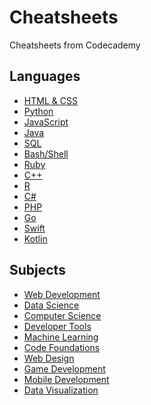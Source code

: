 # Cheatsheets
Cheatsheets from Codecademy
## Languages
* [HTML & CSS](HTML%20&%20CSS/TOPICS.md)
* [Python](Python/Python.md)
* [JavaScript](JavaScript/JavaScript.md)
* [Java](Java/Java.md)
* [SQL](SQL/SQL.md)
* [Bash/Shell](Bash/Shell/Bash/Shell.md)
* [Ruby](Ruby/Learn%20Ruby.md)
* [C++](C++/Learn%20C++.md)
* [R](R/R.md)
* [C#](C#/C#.md)
* [PHP](PHP/Learn%20PHP.md)
* [Go](Go/Learn%20Go.md)
* [Swift](Swift/Learn%20Swift.md)
* [Kotlin](Kotlin/Learn%20Kotlin.md)
## Subjects
* [Web Development]()
* [Data Science]()
* [Computer Science]()
* [Developer Tools]()
* [Machine Learning]()
* [Code Foundations]()
* [Web Design]()
* [Game Development]()
* [Mobile Development]()
* [Data Visualization]()
